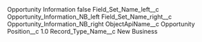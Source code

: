 <?xml version="1.0" encoding="UTF-8"?>
<CustomMetadata xmlns="http://soap.sforce.com/2006/04/metadata" xmlns:xsi="http://www.w3.org/2001/XMLSchema-instance" xmlns:xsd="http://www.w3.org/2001/XMLSchema">
    <label>Opportunity Information</label>
    <protected>false</protected>
    <values>
        <field>Field_Set_Name_left__c</field>
        <value xsi:type="xsd:string">Opportunity_Information_NB_left</value>
    </values>
    <values>
        <field>Field_Set_Name_right__c</field>
        <value xsi:type="xsd:string">Opportunity_Information_NB_right</value>
    </values>
    <values>
        <field>ObjectApiName__c</field>
        <value xsi:type="xsd:string">Opportunity</value>
    </values>
    <values>
        <field>Position__c</field>
        <value xsi:type="xsd:double">1.0</value>
    </values>
    <values>
        <field>Record_Type_Name__c</field>
        <value xsi:type="xsd:string">New Business</value>
    </values>
</CustomMetadata>
